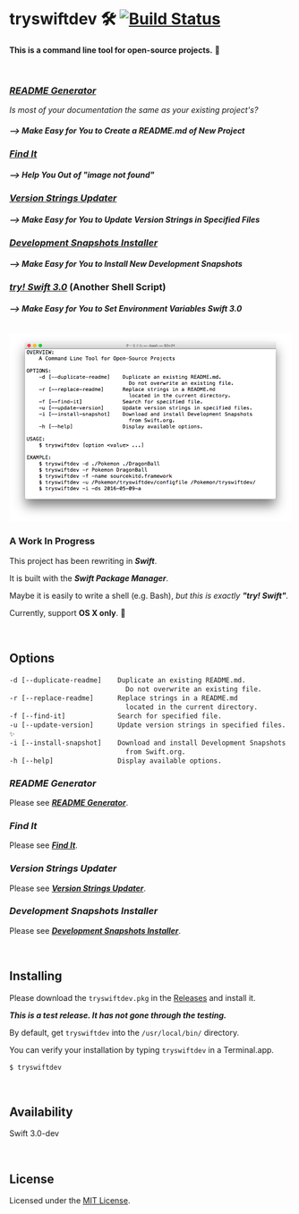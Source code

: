 # tryswiftdev 🛠 [![Build Status](https://travis-ci.org/tryswift/tryswiftdev.svg?branch=master)](https://travis-ci.org/tryswift/tryswiftdev)

**This is a command line tool for open-source projects.** 💁

<br />

### [_README Generator_](./Documentation/ReadmeGenerator.md)

_Is most of your documentation the same as your existing project's?_

#### _--> Make Easy for You to Create a README.md of New Project_

### [_Find It_](./Documentation/FindIt.md)

#### _--> Help You Out of "image not found"_

### [_Version Strings Updater_](./Documentation/VersionStringsUpdater.md)

#### _--> Make Easy for You to Update Version Strings in Specified Files_

### [_Development Snapshots Installer_](./Documentation/DevelopmentSnapshotsInstaller.md)

#### _--> Make Easy for You to Install New Development Snapshots_

### [_try! Swift 3.0_](./Documentation/TrySwift3.md) (Another Shell Script)

#### _--> Make Easy for You to Set Environment Variables Swift 3.0_

<br />

<img src="./Documentation/Images/tryswiftdev.png">

<br />

### A Work In Progress

This project has been rewriting in _**Swift**_.

It is built with the _**Swift Package Manager**_.

Maybe it is easily to write a shell (e.g. Bash), _but this is exactly **"try! Swift"**._

Currently, support **OS X only**. 🙏

<br />

## Options

```
-d [--duplicate-readme]    Duplicate an existing README.md.
                             Do not overwrite an existing file.
-r [--replace-readme]      Replace strings in a README.md
                             located in the current directory.
-f [--find-it]             Search for specified file.
-u [--update-version]      Update version strings in specified files. ✨
-i [--install-snapshot]    Download and install Development Snapshots
                             from Swift.org.
-h [--help]                Display available options.
```

### _README Generator_

Please see [_**README Generator**_](./Documentation/ReadmeGenerator.md).

### _Find It_

Please see [_**Find It**_](./Documentation/FindIt.md).

### _Version Strings Updater_

Please see [_**Version Strings Updater**_](./Documentation/VersionStringsUpdater.md).

### _Development Snapshots Installer_

Please see [_**Development Snapshots Installer**_](./Documentation/DevelopmentSnapshotsInstaller.md).

<br />

## Installing

Please download the `tryswiftdev.pkg` in the [Releases](https://github.com/tryswift/tryswiftdev/releases) and install it.

_**This is a test release. It has not gone through the testing.**_

By default, get `tryswiftdev` into the `/usr/local/bin/` directory.

You can verify your installation by typing `tryswiftdev` in a Terminal.app.

```
$ tryswiftdev
```

<br />

## Availability

Swift 3.0-dev

<br />

## License

Licensed under the [MIT License](LICENSE).
